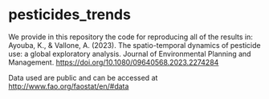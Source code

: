 # pesticides_trends

We provide in this repository the code for reproducing all of the results in: Ayouba, K., & Vallone, A. (2023). The spatio-temporal dynamics of pesticide use: a global exploratory analysis. Journal of Environmental Planning and Management. https://doi.org/10.1080/09640568.2023.2274284

Data used are public and can be accessed at http://www.fao.org/faostat/en/#data

